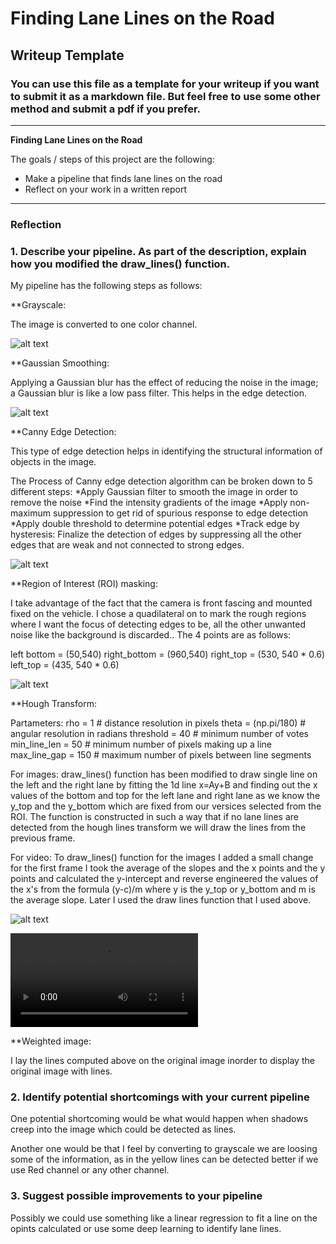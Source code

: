 # **Finding Lane Lines on the Road** 

## Writeup Template

### You can use this file as a template for your writeup if you want to submit it as a markdown file. But feel free to use some other method and submit a pdf if you prefer.

---

**Finding Lane Lines on the Road**

The goals / steps of this project are the following:
* Make a pipeline that finds lane lines on the road
* Reflect on your work in a written report


[//]: # (Image References)

[image1]: ./examples/grayscale_example_function.jpg "Grayscale"
[image2]: ./examples/gaussian_example_function.jpg "Gaussian Smoothing"
[image3]: ./examples/canny_example_function.jpg "Canny Edge Detection"
[image4]: ./examples/canny_example_function.jpg "Canny Edge Detection"
[image5]: ./examples/lines_example_function.jpg "Line Segments"
[image6]: ./examples/weightedLines_example_function.jpg "Weighted image with lines"
[video1]: ./test_videos_output/solidYellowLeft.mp4 "Solid Yellow Left Video with lines"


---

### Reflection

### 1. Describe your pipeline. As part of the description, explain how you modified the draw_lines() function.

My pipeline has the following steps as follows:

**Grayscale:

The image is converted to one color channel.

![alt text][image1]

**Gaussian Smoothing:

Applying a Gaussian blur has the effect of reducing the noise in the image; a Gaussian blur is like a low pass filter. This helps in the edge detection.

![alt text][image2]

**Canny Edge Detection:

This type of edge detection helps in identifying the structural information of objects in the image.

The Process of Canny edge detection algorithm can be broken down to 5 different steps:
*Apply Gaussian filter to smooth the image in order to remove the noise
*Find the intensity gradients of the image
*Apply non-maximum suppression to get rid of spurious response to edge detection
*Apply double threshold to determine potential edges
*Track edge by hysteresis: Finalize the detection of edges by suppressing all the other edges that are weak and not connected to strong edges.

![alt text][image3]

**Region of Interest (ROI) masking:

I take advantage of the fact that the camera is front fascing and mounted fixed on the vehicle. I chose a quadilateral on to mark the rough regions where I want the focus of detecting edges to be, all the other unwanted noise like the background is discarded.. The 4 points are as follows:

left bottom = (50,540)
right_bottom = (960,540)
right_top = (530, 540 * 0.6)
left_top = (435, 540 * 0.6)

![alt text][image4]

**Hough Transform:

Partameters: 
    rho = 1 # distance resolution in pixels
    theta = (np.pi/180) # angular resolution in radians
    threshold = 40     # minimum number of votes 
    min_line_len = 50 # minimum number of pixels making up a line
    max_line_gap = 150    # maximum number of pixels between line segments

For images:
draw_lines() function has been modified to draw single line on the left and the right lane by fitting the 1d line x=Ay+B and finding out the x values of the bottom and top for the left lane and right lane as we know the y_top and the y_bottom which are fixed from our versices selected from the ROI. The function is constructed in such a way that if no lane lines are detected from the hough lines transform we will draw the lines from the previous frame.

For video:
To draw_lines() function for the images I added a small change for the first frame I took the average of the slopes and the x points and the y points and calculated the y-intercept and reverse engineered the values of the x's from the formula (y-c)/m where y is the y_top or y_bottom and m is the average slope. Later I used the draw lines function that I used above.

![alt text][image5]

![alt text][video1]

**Weighted image:

I lay the lines computed above on the original image inorder to display the original image with lines.



### 2. Identify potential shortcomings with your current pipeline


One potential shortcoming would be what would happen when shadows creep into the image which could be detected as lines.

Another one would be that I feel by converting to grayscale we are loosing some of the information, as in the yellow lines can be detected better if we use Red channel or any other channel.


### 3. Suggest possible improvements to your pipeline

Possibly we could use something like a linear regression to fit a line on the opints calculated or use some deep learning to identify lane lines. 
